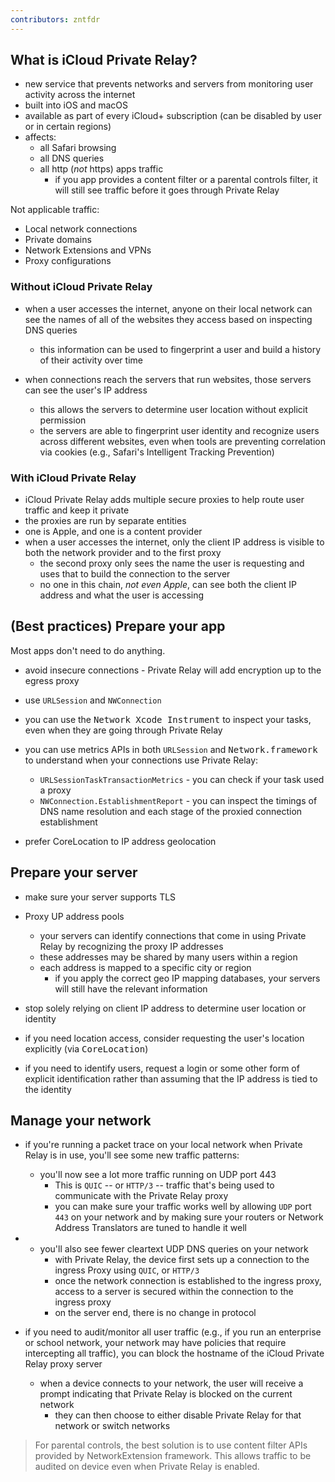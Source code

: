```yaml
---
contributors: zntfdr
---
```


## What is iCloud Private Relay?

- new service that prevents networks and servers from monitoring user activity across the internet
- built into iOS and macOS
- available as part of every iCloud+ subscription (can be disabled by user or in certain regions)
- affects:
  - all Safari browsing
  - all DNS queries
  - all http (_not_ https) apps traffic 
    - if you app provides a content filter or a parental controls filter, it will still see traffic before it goes through Private Relay

Not applicable traffic:

- Local network connections
- Private domains
- Network Extensions and VPNs
- Proxy configurations

### Without iCloud Private Relay

- when a user accesses the internet, anyone on their local network can see the names of all of the websites they access based on inspecting DNS queries
  - this information can be used to fingerprint a user and build a history of their activity over time

- when connections reach the servers that run websites, those servers can see the user's IP address
  - this allows the servers to determine user location without explicit permission
  - the servers are able to fingerprint user identity and recognize users across different websites, even when tools are preventing correlation via cookies (e.g., Safari's Intelligent Tracking Prevention)

### With iCloud Private Relay

- iCloud Private Relay adds multiple secure proxies to help route user traffic and keep it private
- the proxies are run by separate entities
- one is Apple, and one is a content provider
- when a user accesses the internet, only the client IP address is visible to both the network provider and to the first proxy
  - the second proxy only sees the name the user is requesting and uses that to build the connection to the server
  - no one in this chain, _not even Apple_, can see both the client IP address and what the user is accessing

## (Best practices) Prepare your app

Most apps don't need to do anything.

- avoid insecure connections - Private Relay will add encryption up to the egress proxy 
- use `URLSession` and `NWConnection`
- you can use the <kbd>Network Xcode Instrument</kbd> to inspect your tasks, even when they are going through Private Relay
- you can use metrics APIs in both `URLSession` and <kbd>Network.framework</kbd> to understand when your connections use Private Relay:
  - `URLSessionTaskTransactionMetrics` - you can check if your task used a proxy
  - `NWConnection.EstablishmentReport` - you can inspect the timings of DNS name resolution and each stage of the proxied connection establishment

- prefer CoreLocation to IP address geolocation

## Prepare your server

- make sure your server supports TLS
- Proxy UP address pools
  - your servers can identify connections that come in using Private Relay by recognizing the proxy IP addresses
  - these addresses may be shared by many users within a region
  - each address is mapped to a specific city or region
    - if you apply the correct geo IP mapping databases, your servers will still have the relevant information

- stop solely relying on client IP address to determine user location or identity
- if you need location access, consider requesting the user's location explicitly (via <kbd>CoreLocation</kbd>)
- if you need to identify users, request a login or some other form of explicit identification rather than assuming that the IP address is tied to the identity

## Manage your network

- if you're running a packet trace on your local network when Private Relay is in use, you'll see some new traffic patterns:
  - you'll now see a lot more traffic running on UDP port 443
    - This is `QUIC` -- or `HTTP/3` -- traffic that's being used to communicate with the Private Relay proxy
    - you can make sure your traffic works well by allowing `UDP` port `443` on your network and by making sure your routers or Network Address Translators are tuned to handle it well

- 
  - you'll also see fewer cleartext UDP DNS queries on your network
    - with Private Relay, the device first sets up a connection to the ingress Proxy using `QUIC`, or `HTTP/3`
    - once the network connection is established to the ingress proxy, access to a server is secured within the connection to the ingress proxy
    - on the server end, there is no change in protocol

- if you need to audit/monitor all user traffic (e.g., if you run an enterprise or school network, your network may have policies that require intercepting all traffic), you can block the hostname of the iCloud Private Relay proxy server
  - when a device connects to your network, the user will receive a prompt indicating that Private Relay is blocked on the current network
    - they can then choose to either disable Private Relay for that network or switch networks

> For parental controls, the best solution is to use content filter APIs provided by NetworkExtension framework. This allows traffic to be audited on device even when Private Relay is enabled.